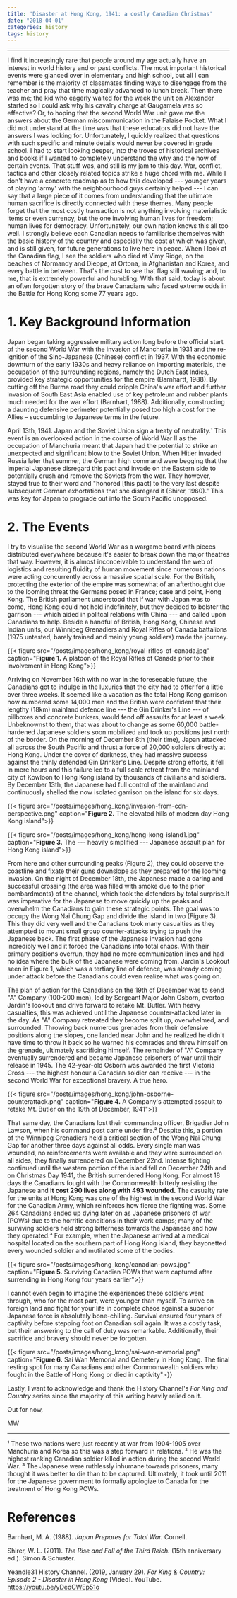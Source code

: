 ```yaml
---
title: 'Disaster at Hong Kong, 1941: a costly Canadian Christmas'
date: "2018-04-01"
categories: history
tags: history
---
```


---

I find it increasingly rare that people around my age actually have an interest in world history and or past conflicts. The most important historical events were glanced over in elementary and high school, but all I can remember is the majority of classmates finding ways to disengage from the teacher and pray that time magically advanced to lunch break. Then there was me; the kid who eagerly waited for the week the unit on Alexander started so I could ask why his cavalry charge at Gaugamela was so effective? Or, to hoping that the second World War unit gave me the answers about the German miscommunication in the Falaise Pocket. What I did not understand at the time was that these educators did not have the answers I was looking for. Unfortunately, I quickly realized that questions with such specific and minute details would never be covered in grade school. I had to start looking deeper, into the troves of historical archives and books if I wanted to completely understand the why and the how of certain events. That stuff was, and still is my jam to this day. War, conflict, tactics and other closely related topics strike a huge chord with me. While I don't have a concrete roadmap as to how this developed --- younger years of playing 'army' with the neighbourhood guys certainly helped --- I can say that a large piece of it comes from understanding that the ultimate human sacrifice is directly connected with these themes. Many people forget that the most costly transaction is not anything involving materialistic items or even currency, but the one involving human lives for freedom; human lives for democracy. Unfortunately, our own nation knows this all too well. I strongly believe each Canadian needs to familiarise themselves with the basic history of the country and especially the cost at which was given, and is still given, for future generations to live here in peace. When I look at the Canadian flag, I see the soldiers who died at Vimy Ridge, on the beaches of Normandy and Dieppe, at Ortona, in Afghanistan and Korea, and every battle in between. That's the cost to see that flag still waving; and, to me, that is extremely powerful and humbling. With that said, today is about an often forgotten story of the brave Canadians who faced extreme odds in the Battle for Hong Kong some 77 years ago.

# 1. Key Background Information

Japan began taking aggressive military action long before the official start of the second World War with the invasion of Manchuria in 1931 and the re-ignition of the Sino-Japanese (Chinese) conflict in 1937. With the economic downturn of the early 1930s and heavy reliance on importing materials, the occupation of the surrounding regions, namely the Dutch East Indies, provided key strategic opportunities for the empire (Barnhartt, 1988). By cutting off the Burma road they could cripple China's war effort and further invasion of South East Asia enabled use of key petroleum and rubber plants much needed for the war effort (Barnhart, 1988). Additionally, constructing a daunting defensive perimeter potentially posed too high a cost for the Allies – succumbing to Japanese terms in the future.

April 13th, 1941. Japan and the Soviet Union sign a treaty of neutrality.¹ This event is an overlooked action in the course of World War II as the occupation of Manchuria meant that Japan had the potential to strike an unexpected and significant blow to the Soviet Union. When Hitler invaded Russia later that summer, the German high command were begging that the Imperial Japanese disregard this pact and invade on the Eastern side to potentially crush and remove the Soviets from the war. They however, stayed true to their word and "honored [this pact] to the very last despite subsequent German exhortations that she disregard it (Shirer, 1960)." This was key for Japan to prograde out into the South Pacific unopposed.

# 2. The Events

I try to visualise the second World War as a wargame board with pieces distributed everywhere because it's easier to break down the major theatres that way. However, it is almost inconceivable to understand the web of logistics and resulting fluidity of human movement since numerous nations were acting concurrently across a massive spatial scale. For the British, protecting the exterior of the empire was somewhat of an afterthought due to the looming threat the Germans posed in France; case and point, Hong Kong. The British parliament understood that if war with Japan was to come, Hong Kong could not hold indefinitely, but they decided to bolster the garrison --- which aided in politcal relations with China --- and called upon Canadians to help. Beside a handful of British, Hong Kong, Chinese and Indian units, our Winnipeg Grenadiers and Royal Rifles of Canada battalions (1975 untested, barely trained and mainly young soldiers) made the journey. 

{{< figure src="/posts/images/hong_kong/royal-rifles-of-canada.jpg" caption="**Figure 1.** A platoon of the Royal Rifles of Canada prior to their involvement in Hong Kong">}}

Arriving on November 16th with no war in the foreseeable future, the Canadians got to indulge in the luxuries that the city had to offer for a little over three weeks. It seemed like a vacation as the total Hong Kong garrison now numbered some 14,000 men and the British were confident that their lengthy (18km) mainland defence line --- the Gin Drinker's Line --- of pillboxes and concrete bunkers, would fend off assaults for at least a week. Unbeknownst to them, that was about to change as some 60,000 battle-hardened Japanese soldiers soon mobilized and took up positions just north of the border. On the morning of December 8th (their time), Japan attacked all across the South Pacific and thrust a force of 20,000 soldiers directly at Hong Kong. Under the cover of darkness, they had massive success against the thinly defended Gin Drinker's Line. Despite strong efforts, it fell in mere hours and this failure led to a full scale retreat from the mainland city of Kowloon to Hong Kong island by thousands of civilians and soldiers. By December 13th, the Japanese had full control of the mainland and continuously shelled the now isolated garrison on the island for six days. 

{{< figure src="/posts/images/hong_kong/invasion-from-cdn-perspective.png" caption="**Figure 2.** The elevated hills of modern day Hong Kong island">}}

{{< figure src="/posts/images/hong_kong/hong-kong-island1.jpg" caption="**Figure 3.** The --- heavily simplified --- Japanese assault plan for Hong Kong island">}}

From here and other surrounding peaks (Figure 2), they could observe the coastline and fixate their guns downslope as they prepared for the looming invasion. On the night of December 18th, the Japanese made a daring and successful crossing (the area was filled with smoke due to the prior bombardments) of the channel, which took the defenders by total surprise.It was imperative for the Japanese to move quickly up the peaks and overwhelm the Canadians to gain these strategic points. The goal was to occupy the Wong Nai Chung Gap and divide the island in two (Figure 3). This they did very well and the Canadians took many casualties as they attempted to mount small group counter-attacks trying to push the Japanese back. The first phase of the Japanese invasion had gone incredibly well and it forced the Canadians into total chaos. With their primary positions overrun, they had no more communication lines and had no idea where the bulk of the Japanese were coming from. Jardin's Lookout seen in Figure 1, which was a tertiary line of defence, was already coming under attack before the Canadians could even realize what was going on. 

The plan of action for the Canadians on the 19th of December was to send "A" Company (100-200 men), led by Sergeant Major John Osborn, overtop Jardin's lookout and drive forward to retake Mt. Butler. With heavy casualties, this was achieved until the Japanese counter-attacked later in the day. As "A" Company retreated they become split up, overwhelmed, and surrounded. Throwing back numerous grenades from their defensive positions along the slopes, one landed near John and he realized he didn't have time to throw it back so he warned his comrades and threw himself on the grenade, ultimately sacrificing himself. The remainder of "A" Company eventually surrendered and became Japanese prisoners of war until their release in 1945. The 42-year-old Osborn was awarded the first Victoria Cross --- the highest honour a Canadian soldier can receive --- in the second World War for exceptional bravery. A true hero.

{{< figure src="/posts/images/hong_kong/john-osborne-counterattack.png" caption="**Figure 4.** A Company's attempted assault to retake Mt. Butler on the 19th of December, 1941">}}

That same day, the Canadians lost their commanding officer, Brigadier John Lawson, when his command post came under fire.² Despite this, a portion of the Winnipeg Grenadiers held a critical section of the Wong Nai Chung Gap for another three days against all odds. Every single man was wounded, no reinforcements were available and they were surrounded on all sides; they finally surrendered on December 22nd. Intense fighting continued until the western portion of the island fell on December 24th and on Christmas Day 1941, the British surrendered Hong Kong. For almost 18 days the Canadians fought with the Commonwealth bitterly resisting the Japanese and **it cost 290 lives along with 493 wounded.** The casualty rate for the units at Hong Kong was one of the highest in the second World War for the Canadian Army, which reinforces how fierce the fighting was. Some 264 Canadians ended up dying later on as Japanese prisoners of war (POWs) due to the horrific conditions in their work camps; many of the surviving soldiers held strong bitterness towards the Japanese and how they operated.³ For example, when the Japanese arrived at a medical hospital located on the southern part of Hong Kong island, they bayonetted every wounded soldier and mutilated some of the bodies.

{{< figure src="/posts/images/hong_kong/canadian-pows.jpg" caption="**Figure 5.** Surviving Canadian POWs that were captured after surrending in Hong Kong four years earlier">}}

I cannot even begin to imagine the experiences these soldiers went through, who for the most part, were younger than myself. To arrive on foreign land and fight for your life in complete chaos against a superior Japanese force is absolutely bone-chilling. Survival ensured four years of captivity before stepping foot on Canadian soil again. It was a costly task, but their answering to the call of duty was remarkable. Additionally, their sacrifice and bravery should never be forgotten.

{{< figure src="/posts/images/hong_kong/sai-wan-memorial.png" caption="**Figure 6.** Sai Wan Memorial and Cemetery in Hong Kong. The final resting spot for many Canadians and other Commonwealth soldiers who fought in the Battle of Hong Kong or died in captivity">}}

Lastly, I want to acknowledge and thank the History Channel's *For King and Country* series since the majority of this writing heavily relied on it.

Out for now,

MW

---

¹ These two nations were just recently at war from 1904-1905 over Manchuria and Korea so this was a step forward in relations.
² He was the highest ranking Canadian soldier killed in action during the second World War.
³ The Japanese were ruthlessly inhumane towards prisoners, many thought it was better to die than to be captured. Ultimately, it took until 2011 for the Japanese government to formally apologize to Canada for the treatment of Hong Kong POWs.

# References

Barnhart, M. A. (1988). *Japan Prepares for Total War.* Cornell.

Shirer, W. L. (2011). *The Rise and Fall of the Third Reich.* (15th anniversary ed.). Simon & Schuster.

Yeandle31 History Channel. (2019, January 29). *For King & Country: Episode 2 - Disaster in Hong Kong* [Video]. YouTube. https://youtu.be/yDedCWEp51o